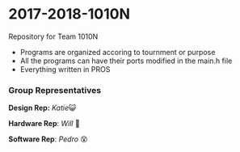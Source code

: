 # 2017-2018-1010N
Repository for Team 1010N

- Programs are organized accoring to tournment or purpose
- All the programs can have their ports modified in the main.h file
- Everything written in PROS

### Group Representatives
**Design Rep:** _Katie_:smiley_cat:

**Hardware Rep**: _Will_ :penguin:

**Software Rep**: _Pedro_ :dizzy_face:
